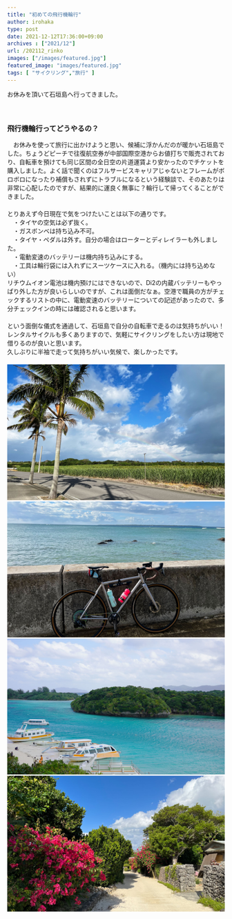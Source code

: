 ```yaml
---
title: "初めての飛行機輪行"
author: irohaka
type: post
date: 2021-12-12T17:36:00+09:00
archives : ["2021/12"]
url: /202112_rinko
images: ["/images/featured.jpg"]
featured_image: "images/featured.jpg"
tags: [ "サイクリング","旅行" ]
---
```


お休みを頂いて石垣島へ行ってきました。    
<!--more-->
　  

### 飛行機輪行ってどうやるの？
　お休みを使って旅行に出かけようと思い、候補に浮かんだのが暖かい石垣島でした。ちょうどピーチで往復航空券が中部国際空港からお値打ちで販売されており、自転車を預けても同じ区間の全日空の片道運賃より安かったのでチケットを購入しました。よく話で聞くのはフルサービスキャリアじゃないとフレームがボロボロになったり補償もされずにトラブルになるという経験談で、そのあたりは非常に心配したのですが、結果的に運良く無事に？輪行して帰ってくることができました。  
　  
とりあえず今日現在で気をつけたいことは以下の通りです。  
　・タイヤの空気は必ず抜く。  
　・ガスボンベは持ち込み不可。  
　・タイヤ・ペダルは外す。自分の場合はローターとディレイラーも外しました。  
　・電動変速のバッテリーは機内持ち込みにする。  
　・工具は輪行袋には入れずにスーツケースに入れる。（機内には持ち込めない）  
リチウムイオン電池は機内預けにはできないので、Di2の内蔵バッテリーもやっぱり外した方が良いらしいのですが、これは面倒だなぁ。空港で職員の方がチェックするリストの中に、電動変速のバッテリーについての記述があったので、多分チェックインの時には確認されると思います。  
　  
という面倒な儀式を通過して、石垣島で自分の自転車で走るのは気持ちがいい！  
レンタルサイクルも多くありますので、気軽にサイクリングをしたい方は現地で借りるのが良いと思います。
　  
久しぶりに半袖で走って気持ちがいい気候で、楽しかったです。
　  　  
　  
![初めての南国です。](images/20211212-01.jpg)  
![海の色が全然違う。](images/20211212-02.jpg)  
![川平湾までの往復を軽く走ってきました。](images/20211212-04.jpg)  
![竹富島も行ってきましたよ。](images/20211212-03.jpg)  
